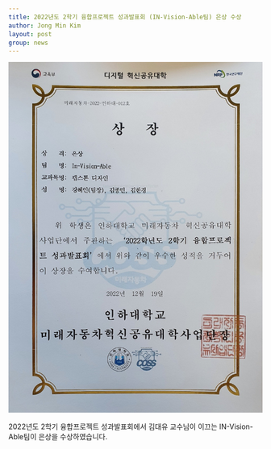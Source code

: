 ```yaml
---
title: 2022년도 2학기 융합프로젝트 성과발표회 (IN-Vision-Able팀) 은상 수상
author: Jong Min Kim
layout: post
group: news
---
```


 <img src="/static/img/news/WE_MEET_Award.jpg" alt="MR5 2220 empty" class="img-responsive">

2022년도 2학기 융합프로젝트 성과발표회에서 김대유 교수님이 이끄는 IN-Vision-Able팀이 은상을 수상하였습니다. 

